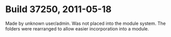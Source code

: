 Build 37250, 2011-05-18
=======================
Made by unknown user/admin. Was not placed into the module system. 
The folders were rearranged to allow easier incorporation into a module. 

